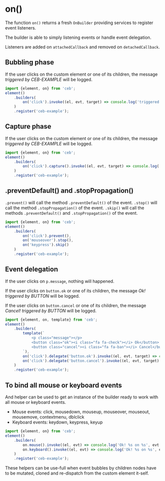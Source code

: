 # on()

The function `on()` returns a fresh `OnBuilder` providing services to register event listeners.

The builder is able to simply listening events or handle event delegation.

Listeners are added on `attachedCallback` and removed on `detachedCallback`.

## Bubbling phase

If the user clicks on the custom element or one of its children, the message _triggered by CEB-EXAMPLE_ will be logged.

```javascript
import {element, on} from 'ceb';
element()
    .builders(
        on('click').invoke((el, evt, target) => console.log('triggered by %s', target.tagName))
    )
    .register('ceb-example');
```

## Capture phase

If the user clicks on the custom element or one of its children, the message _triggered by CEB-EXAMPLE_ will be logged.

```javascript
import {element, on} from 'ceb';
element()
    .builders(
        on('click').capture().invoke((el, evt, target) => console.log('triggered by %s', target.tagName))
    )
    .register('ceb-example');
```

## .preventDefault() and .stopPropagation()

`.prevent()` will call the method `.preventDefault()` of the event.
`.stop()` will call the method `.stopPropagation()` of the event.
`.skip()` will call the methods `.preventDefault()` and `.stopPropagation()` of the event.

```javascript
import {element, on} from 'ceb';
element()
    .builders(
        on('click').prevent(),
        on('mouseover').stop(),
        on('keypress').skip()
    )
    .register('ceb-example');
```

## Event delegation

If the user clicks on `p.message`, nothing will happened.

If the user clicks on `button.ok` or one of its children, the message _Ok! triggered by BUTTON_ will be logged.

If the user clicks on `button.cancel` or one of its children, the message _Cancel! triggered by BUTTON_ will be logged.

```javascript
import {element, on, template} from 'ceb';
element()
    .builders(
        template(`
            <p class="message"></p>
            <button class="ok"><i class="fa fa-check"></i> Ok</button>
            <button class="cancel"><i class="fa fa-ban"></i> Cancel</button>
        `),
        on('click').delegate('button.ok').invoke((el, evt, target) => console.log('Ok! triggered by %s', target.tagName)),
        on('click').delegate('button.cancel').invoke((el, evt, target) => console.log('Cancelled! triggered by %s', target.tagName)),
    )
    .register('ceb-example');
```

## To bind all mouse or keyboard events

And helper can be used to get an instance of the builder ready to work with all mouse or keyboard events.

- Mouse events: click, mousedown, mouseup, mouseover, mouseout, mousemove, contextmenu, dblclick
- Keyboard events: keydown, keypress, keyup

```javascript
import {element, on} from 'ceb';
element()
    .builders(
        on.mouse().invoke((el, evt) => console.log('Ok! %s on %s', evt.type, evt.target.tagName)),
        on.keyboard().invoke((el, evt) => console.log('Ok! %s on %s', evt.type, evt.target.tagName))
    )
    .register('ceb-example');
```

These helpers can be use-full when event bubbles by children nodes have to be mutated, cloned and re-dispatch from the custom element it-self.
